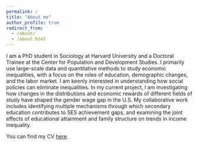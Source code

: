 ```yaml
---
permalink: /
title: "About me"
author_profile: true
redirect_from: 
  - /about/
  - /about.html
---
```


I am a PhD student in Sociology at Harvard University and a Doctoral Trainee at the Center for Population and Development Studies. I primarily use large-scale data and quantitative methods to study economic inequalities, with a focus on the roles of education, demographic changes, and the labor market. I am keenly interested in understanding how social policies can eliminate inequalities. In my current project, I am investigating how changes in the distributions and economic rewards of different fields of study have shaped the gender wage gap in the U.S. My collaborative work includes identifying multiple mechanisms through which secondary education contributes to SES achievement gaps, and examining the joint effects of educational attainment and family structure on trends in income inequality.

You can find my CV [here](https://jenchenchao.github.io/jc_cv_2024_09.pdf).

